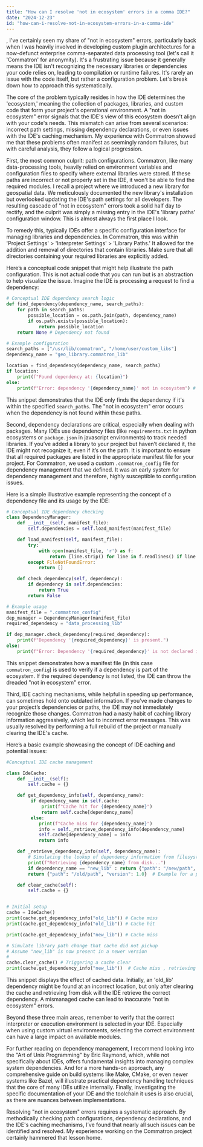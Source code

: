 ```yaml
---
title: "How can I resolve 'not in ecosystem' errors in a comma IDE?"
date: "2024-12-23"
id: "how-can-i-resolve-not-in-ecosystem-errors-in-a-comma-ide"
---
```


,  I've certainly seen my share of "not in ecosystem" errors, particularly back when I was heavily involved in developing custom plugin architectures for a now-defunct enterprise comma-separated data processing tool (let's call it 'Commatron' for anonymity). It's a frustrating issue because it generally means the IDE isn't recognizing the necessary libraries or dependencies your code relies on, leading to compilation or runtime failures. It's rarely an issue with the code itself, but rather a configuration problem. Let's break down how to approach this systematically.

The core of the problem typically resides in how the IDE determines the 'ecosystem,' meaning the collection of packages, libraries, and custom code that form your project's operational environment. A "not in ecosystem" error signals that the IDE's view of this ecosystem doesn't align with your code's needs. This mismatch can arise from several scenarios: incorrect path settings, missing dependency declarations, or even issues with the IDE's caching mechanism. My experience with Commatron showed me that these problems often manifest as seemingly random failures, but with careful analysis, they follow a logical progression.

First, the most common culprit: path configurations. Commatron, like many data-processing tools, heavily relied on environment variables and configuration files to specify where external libraries were stored. If these paths are incorrect or not properly set in the IDE, it won't be able to find the required modules. I recall a project where we introduced a new library for geospatial data. We meticulously documented the new library's installation but overlooked updating the IDE's path settings for all developers. The resulting cascade of "not in ecosystem" errors took a solid half day to rectify, and the culprit was simply a missing entry in the IDE's 'library paths' configuration window. This is almost always the first place I look.

To remedy this, typically IDEs offer a specific configuration interface for managing libraries and dependencies. In Commatron, this was within 'Project Settings' > 'Interpreter Settings' > 'Library Paths.' It allowed for the addition and removal of directories that contain libraries. Make sure that all directories containing your required libraries are explicitly added.

Here’s a conceptual code snippet that might help illustrate the path configuration. This is not actual code that you can run but is an abstraction to help visualize the issue. Imagine the IDE is processing a request to find a dependency:

```python
# Conceptual IDE dependency search logic
def find_dependency(dependency_name, search_paths):
    for path in search_paths:
        possible_location = os.path.join(path, dependency_name)
        if os.path.exists(possible_location):
            return possible_location
    return None # Dependency not found

# Example configuration
search_paths = ["/usr/lib/commatron", "/home/user/custom_libs"]
dependency_name = "geo_library.commatron_lib"

location = find_dependency(dependency_name, search_paths)
if location:
    print(f"Found dependency at: {location}")
else:
    print(f"Error: dependency '{dependency_name}' not in ecosystem") # This is what generates the error in the IDE
```

This snippet demonstrates that the IDE only finds the dependency if it's within the specified `search_paths`. The "not in ecosystem" error occurs when the dependency is not found within these paths.

Second, dependency declarations are critical, especially when dealing with packages. Many IDEs use dependency files (like `requirements.txt` in python ecosystems or `package.json` in javascript environments) to track needed libraries. If you’ve added a library to your project but haven’t declared it, the IDE might not recognize it, even if it’s on the path. It is important to ensure that all required packages are listed in the appropriate manifest file for your project. For Commatron, we used a custom `.commatron_config` file for dependency management that we defined. It was an early system for dependency management and therefore, highly susceptible to configuration issues.

Here is a simple illustrative example representing the concept of a dependency file and its usage by the IDE:

```python
# Conceptual IDE dependency checking
class DependencyManager:
    def __init__(self, manifest_file):
        self.dependencies = self.load_manifest(manifest_file)

    def load_manifest(self, manifest_file):
        try:
            with open(manifest_file, 'r') as f:
                return [line.strip() for line in f.readlines() if line.strip()] # Read from file
        except FileNotFoundError:
            return []

    def check_dependency(self, dependency):
        if dependency in self.dependencies:
            return True
        return False

# Example usage
manifest_file = ".commatron_config"
dep_manager = DependencyManager(manifest_file)
required_dependency = "data_processing_lib"

if dep_manager.check_dependency(required_dependency):
    print(f"Dependency '{required_dependency}' is present.")
else:
    print(f"Error: Dependency '{required_dependency}' is not declared in manifest.") # Again generating a possible error
```

This snippet demonstrates how a manifest file (in this case `commatron_config`) is used to verify if a dependency is part of the ecosystem. If the required dependency is not listed, the IDE can throw the dreaded "not in ecosystem" error.

Third, IDE caching mechanisms, while helpful in speeding up performance, can sometimes hold onto outdated information. If you’ve made changes to your project’s dependencies or paths, the IDE may not immediately recognize those changes. Commatron had a nasty habit of caching library information aggressively, which led to incorrect error messages. This was usually resolved by performing a full rebuild of the project or manually clearing the IDE's cache.

Here’s a basic example showcasing the concept of IDE caching and potential issues:

```python
#Conceptual IDE cache management

class IdeCache:
    def __init__(self):
        self.cache = {}

    def get_dependency_info(self, dependency_name):
         if dependency_name in self.cache:
             print(f"Cache hit for {dependency_name}")
             return self.cache[dependency_name]
         else:
            print(f"Cache miss for {dependency_name}")
            info = self._retrieve_dependency_info(dependency_name)
            self.cache[dependency_name] = info
            return info

    def _retrieve_dependency_info(self, dependency_name):
        # Simulating the lookup of dependency information from filesystem or config
        print(f"Retrieving {dependency_name} from disk...")
        if dependency_name == "new_lib" : return {"path": "/new/path", "version": 2.0}
        return {"path": "/old/path", "version": 1.0}  # Example for a previous version

    def clear_cache(self):
        self.cache = {}


# Initial setup
cache = IdeCache()
print(cache.get_dependency_info("old_lib")) # Cache miss
print(cache.get_dependency_info("old_lib")) # Cache hit

print(cache.get_dependency_info("new_lib")) # Cache miss

# Simulate library path change that cache did not pickup
# Assume "new_lib" is now present in a newer version
#
cache.clear_cache() # Triggering a cache clear
print(cache.get_dependency_info("new_lib"))  # Cache miss , retrieving from disc with correct info.

```

This snippet displays the effect of cached data. Initially, an 'old_lib' dependency might be found at an incorrect location, but only after clearing the cache and retrieving from disk will the IDE retrieve the correct dependency. A mismanaged cache can lead to inaccurate "not in ecosystem" errors.

Beyond these three main areas, remember to verify that the correct interpreter or execution environment is selected in your IDE. Especially when using custom virtual environments, selecting the correct environment can have a large impact on available modules.

For further reading on dependency management, I recommend looking into the "Art of Unix Programming" by Eric Raymond, which, while not specifically about IDEs, offers fundamental insights into managing complex system dependencies. And for a more hands-on approach, any comprehensive guide on build systems like Make, CMake, or even newer systems like Bazel, will illustrate practical dependency handling techniques that the core of many IDEs utilize internally. Finally, investigating the specific documentation of your IDE and the toolchain it uses is also crucial, as there are nuances between implementations.

Resolving "not in ecosystem" errors requires a systematic approach. By methodically checking path configurations, dependency declarations, and the IDE's caching mechanisms, I’ve found that nearly all such issues can be identified and resolved. My experience working on the Commatron project certainly hammered that lesson home.

